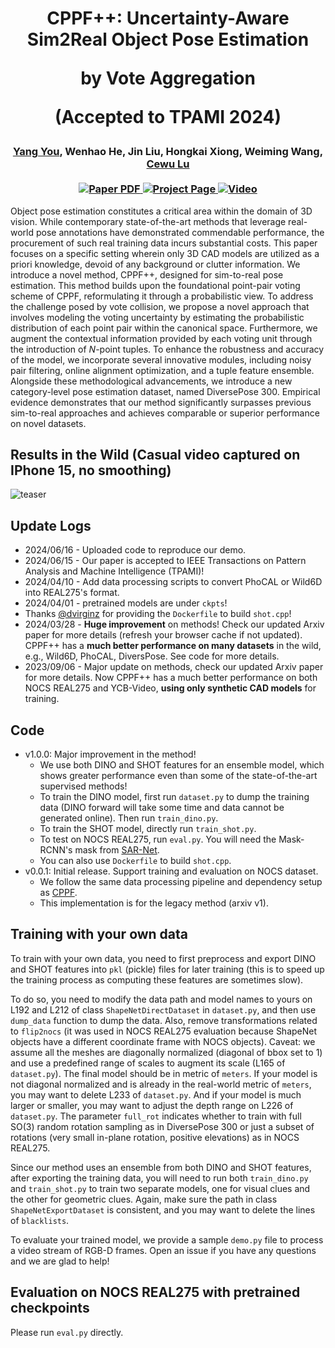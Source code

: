 <h1 align="center">
CPPF++: Uncertainty-Aware Sim2Real Object Pose Estimation 
 
 by Vote Aggregation

 (Accepted to TPAMI 2024)
</h1>

<div align="center">
<h3>
<a href="https://qq456cvb.github.io">Yang You</a>, Wenhao He, Jin Liu, Hongkai Xiong, Weiming Wang, <a href="https://www.mvig.org/">Cewu Lu</a>
<br>
<br>
<a href='https://arxiv.org/abs/2211.13398'>
  <img src='https://img.shields.io/badge/Arxiv-PDF-orange?style=flat&logo=arxiv&logoColor=orange' alt='Paper PDF'>
</a>
<a href='#'>
  <img src='https://img.shields.io/badge/Project-Page-green?style=flat&logo=googlechrome&logoColor=green' alt='Project Page'>
</a>
<a href='#'>
<img src='https://img.shields.io/badge/Youtube-Video-red?style=flat&logo=youtube&logoColor=red' alt='Video'/>
</a>
<br>
</h3>
</div>
 
Object pose estimation constitutes a critical area within the domain of 3D vision. While contemporary state-of-the-art methods that leverage real-world pose annotations have demonstrated commendable performance, the procurement of such real training data incurs substantial costs. This paper focuses on a specific setting wherein only 3D CAD models are utilized as a priori knowledge, devoid of any background or clutter information. We introduce a novel method, CPPF++, designed for sim-to-real pose estimation. This method builds upon the foundational point-pair voting scheme of CPPF, reformulating it through a probabilistic view. To address the challenge posed by vote collision, we propose a novel approach that involves modeling the voting uncertainty by estimating the probabilistic distribution of each point pair within the canonical space. Furthermore, we augment the contextual information provided by each voting unit through the introduction of $N$-point tuples. To enhance the robustness and accuracy of the model, we incorporate several innovative modules, including noisy pair filtering, online alignment optimization, and a tuple feature ensemble. Alongside these methodological advancements, we introduce a new category-level pose estimation dataset, named DiversePose 300.
Empirical evidence demonstrates that our method significantly surpasses previous sim-to-real approaches and achieves comparable or superior performance on novel datasets. 

## Results in the Wild (Casual video captured on IPhone 15, no smoothing)
![teaser](./teaser.gif)

## Update Logs
- 2024/06/16 - Uploaded code to reproduce our demo.
- 2024/06/15 - Our paper is accepted to IEEE Transactions on Pattern Analysis and Machine Intelligence (TPAMI)!
- 2024/04/10 - Add data processing scripts to convert PhoCAL or Wild6D into REAL275's format.
- 2024/04/01 - pretrained models are under `ckpts`!
- Thanks <a href='https://github.com/dvirginz'>@dvirginz</a> for providing the `Dockerfile` to build `shot.cpp`!
- 2024/03/28 - **Huge improvement** on methods! Check our updated Arxiv paper for more details (refresh your browser cache if not updated). CPPF++ has a **much better performance on many datasets** in the wild, e.g., Wild6D, PhoCAL, DiversPose. See code for more details.
- 2023/09/06 - Major update on methods, check our updated Arxiv paper for more details. Now CPPF++ has a much better performance on both NOCS REAL275 and YCB-Video, **using only synthetic CAD models** for training.

## Code
- v1.0.0: Major improvement in the method!
  - We use both DINO and SHOT features for an ensemble model, which shows greater performance even than some of the state-of-the-art supervised methods!
  - To train the DINO model, first run `dataset.py` to dump the training data (DINO forward will take some time and data cannot be generated online). Then run `train_dino.py`.
  - To train the SHOT model, directly run `train_shot.py`.
  - To test on NOCS REAL275, run `eval.py`. You will need the Mask-RCNN's mask from [SAR-Net](https://github.com/hetolin/SAR-Net).
  - You can also use `Dockerfile` to build `shot.cpp`.
- v0.0.1: Initial release. Support training and evaluation on NOCS dataset. 
  - We follow the same data processing pipeline and dependency setup as [CPPF](https://github.com/qq456cvb/CPPF).
  - This implementation is for the legacy method (arxiv v1).

## Training with your own data
To train with your own data, you need to first preprocess and export DINO and SHOT features into `pkl` (pickle) files for later training (this is to speed up the training process as computing these features are sometimes slow). 

To do so, you need to modify the data path and model names to yours on L192 and L212 of class `ShapeNetDirectDataset` in `dataset.py`, and then use `dump_data` function to dump the data. Also, remove transformations related to `flip2nocs` (it was used in NOCS REAL275 evaluation because ShapeNet objects have a different coordinate frame with NOCS objects). Caveat: we assume all the meshes are diagonally normalized (diagonal of bbox set to 1) and use a predefined range of scales to augment its scale (L165 of `dataset.py`). The final model should be in metric of `meters`. If your model is not diagonal normalized and is already in the real-world metric of `meters`, you may want to delete L233 of `dataset.py`. And if your model is much larger or smaller, you may want to adjust the depth range on L226 of `dataset.py`. The parameter `full_rot` indicates whether to train with full SO(3) random rotation sampling as in DiversePose 300 or just a subset of rotations (very small in-plane rotation, positive elevations) as in NOCS REAL275.

Since our method uses an ensemble from both DINO and SHOT features, after exporting the training data, you will need to run both `train_dino.py` and `train_shot.py` to train two separate models, one for visual clues and the other for geometric clues. Again, make sure the path in class `ShapeNetExportDataset` is consistent, and you may want to delete the lines of `blacklists`.

To evaluate your trained model, we provide a sample `demo.py` file to process a video stream of RGB-D frames. Open an issue if you have any questions and we are glad to help!


## Evaluation on NOCS REAL275 with pretrained checkpoints
Please run `eval.py` directly.
